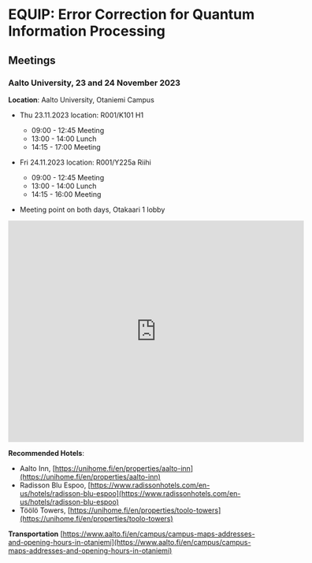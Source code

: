 # EQUIP: Error Correction for Quantum Information Processing

## Meetings

### Aalto University, 23 and 24 November 2023

**Location**: Aalto University, Otaniemi Campus

* Thu 23.11.2023  location: R001/K101 H1
    - 09:00 - 12:45 Meeting
    - 13:00 - 14:00 Lunch
    - 14:15 - 17:00 Meeting

* Fri 24.11.2023  location: R001/Y225a Riihi
    - 09:00 - 12:45 Meeting
    - 13:00 - 14:00 Lunch
    - 14:15 - 16:00 Meeting


* Meeting point on both days, Otakaari 1 lobby

<iframe src="https://www.google.com/maps/embed?pb=!1m19!1m8!1m3!1d1983.6696409126566!2d24.8283084!3d60.1862002!3m2!1i1024!2i768!4f13.1!4m8!3e6!4m0!4m5!1s0x468df5ece31ea227%3A0x22f11a927c12b1c7!2sOtakaari%201%2002150%20Espoo!3m2!1d60.186200199999995!2d24.828308399999997!5e0!3m2!1sen!2sfi!4v1698246973466!5m2!1sen!2sfi" width="600" height="450" style="border:0;" allowfullscreen="" loading="lazy" referrerpolicy="no-referrer-when-downgrade"></iframe>

**Recommended Hotels**: 
* Aalto Inn, [https://unihome.fi/en/properties/aalto-inn](https://unihome.fi/en/properties/aalto-inn)
* Radisson Blu Espoo, [https://www.radissonhotels.com/en-us/hotels/radisson-blu-espoo](https://www.radissonhotels.com/en-us/hotels/radisson-blu-espoo)
* Töölö Towers, [https://unihome.fi/en/properties/toolo-towers](https://unihome.fi/en/properties/toolo-towers)

**Transportation**
[https://www.aalto.fi/en/campus/campus-maps-addresses-and-opening-hours-in-otaniemi](https://www.aalto.fi/en/campus/campus-maps-addresses-and-opening-hours-in-otaniemi)

